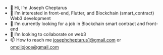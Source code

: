 - 👋 Hi, I’m Joseph Cheptarus
- 👀 I’m interested in front-end, Flutter, and Blockchain (smart_contract) Web3 development
- 🌱 I’m currently looking for a job in Blockchain smart contract and front-end 
- 💞️ I’m looking to collaborate on web3
- 📫 How to reach me josephcheptarus1@gmail.com or omollojoce@gmail.com
<!---
tarrus1/tarrus1 is a ✨ special ✨ repository because its `README.md` (this file) appears on your GitHub profile.
You can click the Preview link to take a look at your changes.
--->
